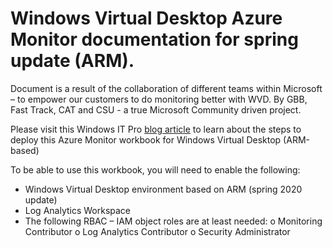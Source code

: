 # Windows Virtual Desktop Azure Monitor documentation for spring update (ARM).

Document is a result of the collaboration of different teams within Microsoft – to empower our customers to do monitoring better with WVD. 
By GBB, Fast Track, CAT and CSU - a true Microsoft Community driven project. 

Please visit this Windows IT Pro [blog article](https://techcommunity.microsoft.com/t5/windows-it-pro-blog/bg-p/Windows10Blog) to learn about the steps to deploy this Azure Monitor workbook for Windows Virtual Desktop (ARM-based)

To be able to use this workbook, you will need to enable the following:

-	Windows Virtual Desktop environment based on ARM (spring 2020 update)
-	Log Analytics Workspace
-	The following RBAC – IAM object roles are at least needed:
o	Monitoring Contributor
o	Log Analytics Contributor
o	Security Administrator 

